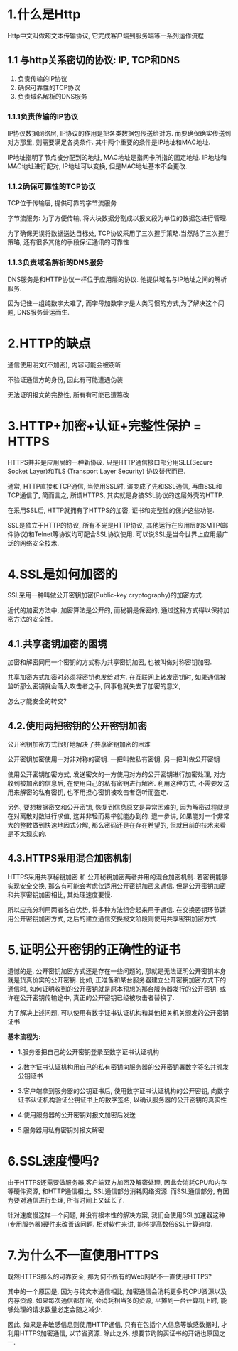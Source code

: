 # 1.什么是Http

Http中文叫做超文本传输协议, 它完成客户端到服务端等一系列运作流程

## 1.1 与http关系密切的协议: IP, TCP和DNS

1. 负责传输的IP协议
2. 确保可靠性的TCP协议
3. 负责域名解析的DNS服务

### 1.1.1**负责传输的IP协议**

IP协议数据网络层, IP协议的作用是把各类数据包传送给对方. 而要确保确实传送到对方那里, 则需要满足各类条件. 其中两个重要的条件是IP地址和MAC地址.

IP地址指明了节点被分配到的地址, MAC地址是指网卡所指的固定地址. IP地址和MAC地址进行配对, IP地址可以变换, 但是MAC地址基本不会更改.

### 1.1.2**确保可靠性的TCP协议**

TCP位于传输层, 提供可靠的字节流服务

字节流服务: 为了方便传输, 将大块数据分割成以报文段为单位的数据包进行管理.

为了确保无误将数据送达目标处, TCP协议采用了三次握手策略.当然除了三次握手策略, 还有很多其他的手段保证通讯的可靠性

### 1.1.3**负责域名解析的DNS服务**

DNS服务是和HTTP协议一样位于应用层的协议. 他提供域名与IP地址之间的解析服务.

因为记住一组纯数字太难了, 而字母加数字才是人类习惯的方式,为了解决这个问题, DNS服务营运而生.

# 2.HTTP的缺点

通信使用明文\(不加密\), 内容可能会被窃听

不验证通信方的身份, 因此有可能遭遇伪装

无法证明报文的完整性, 所有有可能已遭篡改

# 3.HTTP+加密+认证+完整性保护 = HTTPS

HTTPS并非是应用层的一种新协议. 只是HTTP通信接口部分用SLL\(Secure Socket Layer\)和TLS \(Transport Layer Security\) 协议替代而已.

通常, HTTP直接和TCP通信, 当使用SSL时, 演变成了先和SSL通信, 再由SSL和TCP通信了, 简而言之, 所谓HTTPS, 其实就是身披SSL协议的这层外壳的HTTP.

在采用SSL后, HTTP就拥有了HTTPS的加密, 证书和完整性的保护这些功能.

SSL是独立于HTTP的协议, 所有不光是HTTP协议, 其他运行在应用层的SMTP\(邮件协议\)和Telnet等协议均可配合SSL协议使用. 可以说SSL是当今世界上应用最广泛的网络安全技术.

# 4.SSL是如何加密的

SSL采用一种叫做公开密钥加密\(Public-key cryptography\)的加密方式.

近代的加密方法中, 加密算法是公开的, 而秘钥是保密的, 通过这种方式得以保持加密方法的安全性.

## 4.1.共享密钥加密的困境

加密和解密同用一个密钥的方式称为共享密钥加密, 也被叫做对称密钥加密.

共享加密方式加密时必须将密钥也发给对方. 在互联网上转发密钥时, 如果通信被监听那么密钥就会落入攻击者之手, 同事也就失去了加密的意义,

怎么才能安全的转交?

## 4.2.使用两把密钥的公开密钥加密

公开密钥加密方式很好地解决了共享密钥加密的困难

公开密钥加密使用一对非对称的密钥. 一把叫做私有密钥, 另一把叫做公开密钥

使用公开密钥加密方式, 发送密文的一方使用对方的公开密钥进行加密处理, 对方收到被加密的信息后, 在使用自己的私有密钥进行解密. 利用这种方式, 不需要发送用来解密的私有密钥, 也不用担心密钥被攻击者窃听而盗走.

另外, 要想根据密文和公开密钥, 恢复到信息原文是异常困难的, 因为解密过程就是在对离散对数进行求值, 这并非轻而易举就能办到的. 退一步讲, 如果能对一个非常大的整数做到快速地因式分解, 那么密码还是在存在希望的, 但就目前的技术来看是不太现实的.

## 4.3.HTTPS采用混合加密机制

HTTPS采用共享秘钥加密 和 公开秘钥加密两者并用的混合加密机制. 若密钥能够实现安全交换, 那么有可能会考虑仅适用公开密钥加密来通信. 但是公开密钥加密和共享密钥加密相比, 其处理速度要慢.

所以应充分利用两者各自优势, 将多种方法组合起来用于通信. 在交换密钥环节适用公开密钥加密方式, 之后的建立通信交换报文阶段则使用共享密钥加密方式.

# 5.证明公开密钥的正确性的证书

遗憾的是, 公开密钥加密方式还是存在一些问题的, 那就是无法证明公开密钥本身就是货真价实的公开密钥. 比如, 正准备和某台服务器建立公开密钥加密方式下的通信时, 如何证明收到的公开密钥就是原本预想的那台服务器发行的公开密钥. 或许在公开密钥传输途中, 真正的公开密钥已经被攻击者替换了.

为了解决上述问题, 可以使用有数字证书认证机构和其他相关机关颁发的公开密钥证书

**基本流程为:**

* 1.服务器把自己的公开密钥登录至数字证书认证机构

* 2.数字证书认证机构用自己的私有密钥向服务器的公开密钥署数字签名并颁发公钥证书

* 3.客户端拿到服务器的公钥证书后, 使用数字证书认证机构的公开密钥, 向数字证书认证机构验证公钥证书上的数字签名, 以确认服务器的公开密钥的真实性

* 4.使用服务器的公开密钥对报文加密后发送

* 5.服务器用私有密钥对报文解密

# 6.SSL速度慢吗?

由于HTTPS还需要做服务器,客户端双方加密及解密处理, 因此会消耗CPU和内存等硬件资源, 和HTTP通信相比, SSL通信部分消耗网络资源. 而SSL通信部分, 有因为要对通信进行处理, 所有时间上又延长了.

针对速度慢这样一个问题, 并没有根本性的解决方案, 我们会使用SSL加速器这种\(专用服务器\)硬件来改善该问题. 相对软件来讲, 能够提高数倍SSL计算速度.

# 7.为什么不一直使用HTTPS

既然HTTPS那么的可靠安全, 那为何不所有的Web网站不一直使用HTTPS?

其中的一个原因是, 因为与纯文本通信相比, 加密通信会消耗更多的CPU资源以及内存资源, 如果每次通信都加密, 会消耗相当多的资源, 平摊到一台计算机上时, 能够处理的请求数量必定会随之减少.

因此, 如果是非敏感信息则使用HTTP通信, 只有在包括个人信息等敏感数据时, 才利用HTTPS加密通信, 以节省资源. 除此之外, 想要节约购买证书的开销也原因之一.

